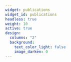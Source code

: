 ```yaml
---
widget: publications
widget_id: publications
headless: true
weight: 10
active: true
design:
  columns: "2"
  background:
    text_color_light: false
    image_darken: 0
---
```

